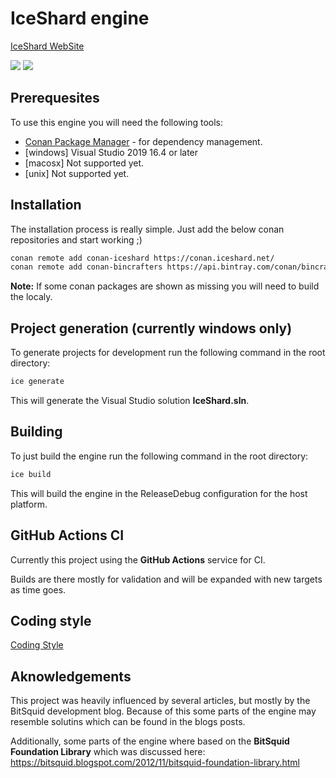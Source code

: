 # IceShard engine

[IceShard WebSite](https://iceshard.net/)

[![](https://github.com/iceshard-engine/engine/workflows/Nightly/badge.svg)](https://github.com/iceshard-engine/engine/actions?workflow=Nightly)
[![](https://github.com/iceshard-engine/engine/workflows/Validation/badge.svg)](https://github.com/iceshard-engine/engine/actions?workflow=Validation)

## Prerequesites
To use this engine you will need the following tools:
* [Conan Package Manager](https://conan.io/) - for dependency management.
* \[windows\] Visual Studio 2019 16.4 or later
* \[macosx\] Not supported yet.
* \[unix\] Not supported yet.

## Installation
The installation process is really simple.
Just add the below conan repositories and start working ;)

```bash
conan remote add conan-iceshard https://conan.iceshard.net/
conan remote add conan-bincrafters https://api.bintray.com/conan/bincrafters/public-conan
```

**Note:** If some conan packages are shown as missing you will need to build the localy.

## Project generation (currently windows only)
To generate projects for development run the following command in the root directory:
```bash
ice generate
```

This will generate the Visual Studio solution **IceShard.sln**.

## Building
To just build the engine run the following command in the root directory:

```bash
ice build
```

This will build the engine in the ReleaseDebug configuration for the host platform.

## GitHub Actions CI

Currently this project using the **GitHub Actions** service for CI.

Builds are there mostly for validation and will be expanded with new targets as time goes.

## Coding style

[Coding Style](https://github.com/iceshard-engine/coding-style)

## Aknowledgements

This project was heavily influenced by several articles, but mostly by the BitSquid development blog.
Because of this some parts of the engine may resemble solutins which can be found in the blogs posts.

Additionally, some parts of the engine where based on the **BitSquid Foundation Library** which was discussed here:
https://bitsquid.blogspot.com/2012/11/bitsquid-foundation-library.html
